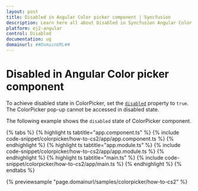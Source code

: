 ```yaml
---
layout: post
title: Disabled in Angular Color picker component | Syncfusion
description: Learn here all about Disabled in Syncfusion Angular Color picker component of Syncfusion Essential JS 2 and more.
platform: ej2-angular
control: Disabled 
documentation: ug
domainurl: ##DomainURL##
---
```


# Disabled in Angular Color picker component

To achieve disabled state in ColorPicker, set the [`disabled`](https://ej2.syncfusion.com/angular/documentation/api/color-picker#disabled) property to `true`. The ColorPicker pop-up cannot be accessed in disabled state.

The following example shows the `disabled` state of ColorPicker component.

{% tabs %}
{% highlight ts tabtitle="app.component.ts" %}
{% include code-snippet/colorpicker/how-to-cs2/app/app.component.ts %}
{% endhighlight %}
{% highlight ts tabtitle="app.module.ts" %}
{% include code-snippet/colorpicker/how-to-cs2/app/app.module.ts %}
{% endhighlight %}
{% highlight ts tabtitle="main.ts" %}
{% include code-snippet/colorpicker/how-to-cs2/app/main.ts %}
{% endhighlight %}
{% endtabs %}
  
{% previewsample "page.domainurl/samples/colorpicker/how-to-cs2" %}